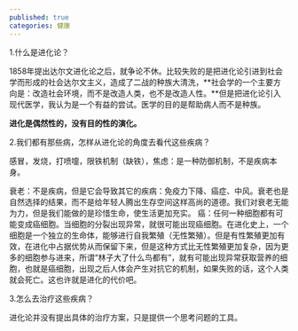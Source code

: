 ```yaml
---
published: true
categories: 健康
---
```

1.什么是进化论？

1858年提出达尔文进化论之后，就争论不休。比较失败的是把进化论引进到社会学而形成的社会达尔文主义，造成了二战的种族大清洗，**社会学的一个主要方向是：改造社会环境，而不是改造人类，也不是改造人性。**但是把进化论引入现代医学，我认为是一个有益的尝试。医学的目的是帮助病人而不是种族。

**进化是偶然性的，没有目的性的演化。**

2.我们都有那些病，怎样从进化论的角度去看代这些疾病？

感冒，发烧，打喷嚏，限铁机制（缺铁），焦虑：是一种防御机制，不是疾病本身。

衰老：不是疾病，但是它会导致其它的疾病：免疫力下降、癌症、中风。衰老也是自然选择的结果，而不是给年轻人腾出生存空间这样高尚的道德。我们对衰老无能为力，但是我们能做的是珍惜生命，使生活更加充实。 癌：任何一种细胞都有可能变成癌细胞。当细胞的分裂出现异常，就很可能出现癌细胞。在进化史上，一个细胞是一个独立的生命体，能够进行自我繁殖（无性繁殖）。但是有性繁殖更加有效，在进化中占据优势从而保留下来，但是这种方式比无性繁殖更加复杂，因为更多的细胞参与进来，所谓“林子大了什么鸟都有”，就有可能出现异常获取营养的细胞，也就是癌细胞，出现之后人体会产生对抗它的机制，如果失败的话，这个人类就会死亡。这也许就是进化的代价吧。

3.怎么去治疗这些疾病？

进化论并没有提出具体的治疗方案，只是提供一个思考问题的工具。